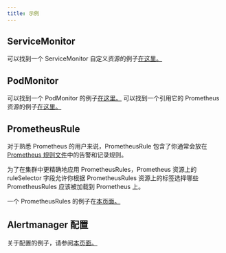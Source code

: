 ```yaml
---
title: 示例
---
```


## ServiceMonitor

可以找到一个 ServiceMonitor 自定义资源的例子[在这里。](https://github.com/prometheus-operator/prometheus-operator/blob/master/example/prometheus-operator-crd/monitoring.coreos.com_servicemonitors.yaml)

## PodMonitor

可以找到一个 PodMonitor 的例子[在这里。](https://github.com/prometheus-operator/prometheus-operator/blob/master/example/user-guides/getting-started/example-app-pod-monitor.yaml) 可以找到一个引用它的 Prometheus 资源的例子[在这里。](https://github.com/prometheus-operator/prometheus-operator/blob/master/example/user-guides/getting-started/prometheus-pod-monitor.yaml)

## PrometheusRule

对于熟悉 Prometheus 的用户来说，PrometheusRule 包含了你通常会放在[Prometheus 规则文件](https://prometheus.io/docs/prometheus/latest/configuration/recording_rules/)中的告警和记录规则。

为了在集群中更精确地应用 PrometheusRules，Prometheus 资源上的 ruleSelector 字段允许你根据 PrometheusRules 资源上的标签选择哪些 PrometheusRules 应该被加载到 Prometheus 上。

一个 PrometheusRules 的例子在[本页面。](https://github.com/prometheus-operator/prometheus-operator/blob/master/Documentation/user-guides/alerting.md)

## Alertmanager 配置

关于配置的例子，请参阅[本页面。](/docs/rancher2.5/monitoring-alerting/configuration/advanced/alertmanager/)
